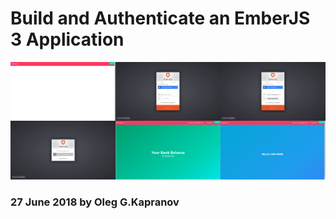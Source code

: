 # Build and Authenticate an EmberJS 3 Application

![Auth0](/public/screenshots.png "Auth0 Ember.js Tutorial")

### 27 June 2018 by Oleg G.Kapranov

[1]: https://auth0.com/
[2]: https://auth0.com/blog/build-and-authenticate-an-emberjs-3-application/
[3]: https://github.com/SarahJay55/ember-js-auth

